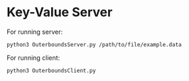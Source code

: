 # Key-Value Server

For running server:
```
python3 OuterboundsServer.py /path/to/file/example.data
```

For running client:
```
python3 OuterboundsClient.py
```
